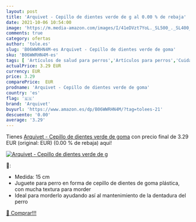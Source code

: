 ```yaml
---
layout: post
title: 'Arquivet - Cepillo de dientes verde de g al 0.00 % de rebaja'
date: 2021-10-06 10:54:00
image: 'https://m.media-amazon.com/images/I/41eDVzt7YoL._SL500_._SL400_.jpg'
comments: true
category: ofertas
author: 'tole.es'
slug: 'B06WWRHN4M-es Arquivet - Cepillo de dientes verde de goma'
sku: 'B06WWRHN4M-es'
tags: [ 'Artículos de salud para perros','Artículos para perros','Cuidado dental canino','Productos para mascotas','arquivet','cepillo','de','dientes', ]
actualPrice: 3.29 EUR
currency: EUR
price: 3.29
comparePrice:  EUR
prodname: 'Arquivet - Cepillo de dientes verde de goma'
country: 'es'
flag: '🇪🇸'
brand: 'Arquivet'
buyurl: 'https://www.amazon.es/dp/B06WWRHN4M/?tag=tolees-21'
descuento: '0.00'
average: '3.29'
---
```


Tienes [Arquivet - Cepillo de dientes verde de goma](https://www.amazon.es/dp/B06WWRHN4M/?tag=tolees-21) con precio final de  3.29 EUR (original:  EUR) (0.00 %  de rebaja) aqui!

[![Arquivet - Cepillo de dientes verde de g](https://m.media-amazon.com/images/I/41eDVzt7YoL._SL500_._SL400_.jpg)](https://www.amazon.es/dp/B06WWRHN4M/?tag=tolees-21)

🔎:

- Medida: 15 cm
- Juguete para perro en forma de cepillo de dientes de goma plástica, con mucha textura para morder
- Ideal para morderlo ayudando así al mantenimiento de la dentadura del perro

[🛒 Comprar!!!](https://www.amazon.es/dp/B06WWRHN4M/?tag=tolees-21)
